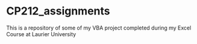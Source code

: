 # CP212_assignments
This is a repository of some of my VBA project completed during my Excel Course at Laurier University 
